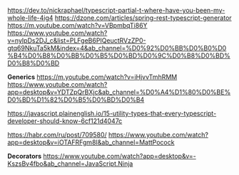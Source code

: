 https://dev.to/nickraphael/typescript-partial-t-where-have-you-been-my-whole-life-4ig4
https://dzone.com/articles/spring-rest-typescript-generator
https://m.youtube.com/watch?v=VBpmbqTi86Y
https://www.youtube.com/watch?v=nyIpDs2DJ_c&list=PLFgeB6PIQeuctRVzZP0-gtq69NkuTa5kM&index=4&ab_channel=%D0%92%D0%BB%D0%B0%D0%B4%D0%B8%D0%BB%D0%B5%D0%BD%D0%9C%D0%B8%D0%BD%D0%B8%D0%BD


**Generics**
https://m.youtube.com/watch?v=iHjvvTmhRMM
https://www.youtube.com/watch?app=desktop&v=YDTZpQrBXjc&ab_channel=%D0%A4%D1%80%D0%BE%D0%BD%D1%82%D0%B5%D0%BD%D0%B4

https://javascript.plainenglish.io/15-utility-types-that-every-typescript-developer-should-know-6cf121d4047c

https://habr.com/ru/post/709580/
https://www.youtube.com/watch?app=desktop&v=iOTAFRFgm8I&ab_channel=MattPocock

**Decorators**
https://www.youtube.com/watch?app=desktop&v=-KszsBv4fbo&ab_channel=JavaScript.Ninja


